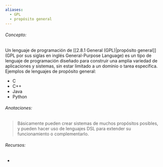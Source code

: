 ```yaml
---
aliases:
  - GPL
  - propósito general
---
```

###### Concepto:

Un lenguaje de programación de [[2.8.1 General (GPL)|propósito general]] (GPL por sus siglas en inglés General-Purpose Language) es un tipo de lenguaje de programación diseñado para construir una amplia variedad de aplicaciones y sistemas, sin estar limitado a un dominio o tarea específica. Ejemplos de lenguajes de propósito general:

- C
- C++
- Java
- Python

###### Anotaciones:

> Básicamente pueden crear sistemas de muchos propósitos posibles, y pueden hacer uso de lenguajes DSL para extender su funcionamiento o complementarlo.

###### Recursos:

- 
